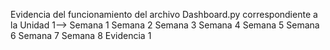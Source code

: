 Evidencia del funcionamiento del archivo Dashboard.py correspondiente a la 
Unidad 1-->
            Semana 1
            Semana 2
            Semana 3
            Semana 4
            Semana 5
            Semana 6
            Semana 7
            Semana 8
Evidencia 1
